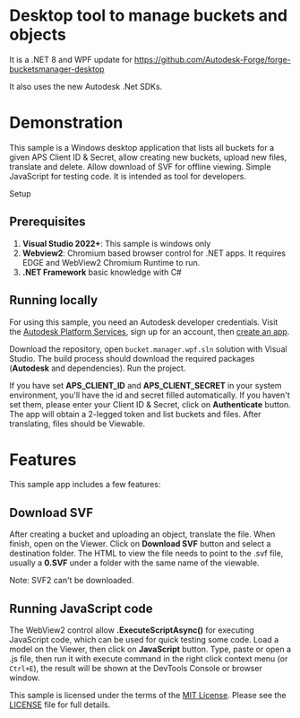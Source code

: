 # Desktop tool to manage buckets and objects

It is a .NET 8 and WPF update for https://github.com/Autodesk-Forge/forge-bucketsmanager-desktop

It also uses the new Autodesk .Net SDKs.

# Demonstration

This sample is a Windows desktop application that lists all buckets for a given APS Client ID & Secret, allow creating new buckets, upload new files, translate and delete. Allow download of SVF for offline viewing. Simple JavaScript for testing code. It is intended as tool for developers.

 Setup

## Prerequisites

1. **Visual Studio 2022+**: This sample is windows only
2. **Webview2**: Chromium based browser control for .NET apps. It requires EDGE and WebView2 Chromium Runtime to run.
3. **.NET Framework** basic knowledge with C#

## Running locally

For using this sample, you need an Autodesk developer credentials. Visit the [Autodesk Platform Services](https://aps.autodesk.com/), sign up for an account, then [create an app](https://aps.autodesk.com/myapps/).

Download the repository, open `bucket.manager.wpf.sln` solution with Visual Studio. The build process should 
download the required packages (**Autodesk** and dependencies). Run the project. 

If you have set **APS_CLIENT_ID** and **APS_CLIENT_SECRET** in your system environment, you'll have the id and 
secret filled automatically. If you haven't set them, please enter your Client ID & 
Secret, click on **Authenticate** button. The app will obtain a 2-legged token and list buckets and files. After translating, files should be Viewable.

# Features

This sample app includes a few features:

## Download SVF

After creating a bucket and uploading an object, translate the file. When finish, open on the Viewer. Click on **Download SVF** button and select a destination folder. The HTML to view the file needs to point to the .svf file, usually a **0.SVF** under a folder with the same name of the viewable.

Note: SVF2 can't be downloaded.

## Running JavaScript code

The WebView2 control allow **.ExecuteScriptAsync()** for executing JavaScript code, which can be used for quick 
testing some code. Load a model on the Viewer, then click on **JavaScript** button. Type, paste or open a .js file, 
then run it with execute command in the right click context menu (or `Ctrl+E`), the result will be shown at the 
DevTools Console or browser window. 

This sample is licensed under the terms of the [MIT License](http://opensource.org/licenses/MIT). Please see the [LICENSE](LICENSE.txt) file for full details.
